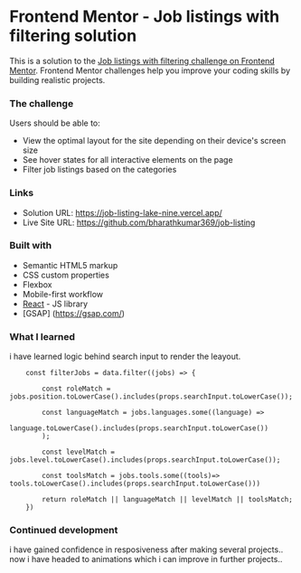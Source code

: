 # Frontend Mentor - Job listings with filtering solution

This is a solution to the [Job listings with filtering challenge on Frontend Mentor](https://www.frontendmentor.io/challenges/job-listings-with-filtering-ivstIPCt). Frontend Mentor challenges help you improve your coding skills by building realistic projects. 


### The challenge

Users should be able to:

- View the optimal layout for the site depending on their device's screen size
- See hover states for all interactive elements on the page
- Filter job listings based on the categories



### Links

- Solution URL: https://job-listing-lake-nine.vercel.app/
- Live Site URL: https://github.com/bharathkumar369/job-listing



### Built with

- Semantic HTML5 markup
- CSS custom properties
- Flexbox
- Mobile-first workflow
- [React](https://reactjs.org/) - JS library
- [GSAP] (https://gsap.com/)


### What I learned

i have learned logic behind search input to render the leayout.

```
    const filterJobs = data.filter((jobs) => {
        
        const roleMatch = jobs.position.toLowerCase().includes(props.searchInput.toLowerCase());
        
        const languageMatch = jobs.languages.some((language) => 
            language.toLowerCase().includes(props.searchInput.toLowerCase())
        );
        
        const levelMatch = jobs.level.toLowerCase().includes(props.searchInput.toLowerCase());

        const toolsMatch = jobs.tools.some((tools)=> tools.toLowerCase().includes(props.searchInput.toLowerCase()))
        
        return roleMatch || languageMatch || levelMatch || toolsMatch;
    })
```

### Continued development

i have gained confidence in resposiveness after making several projects.. now i have headed to animations which i can improve in further projects..

